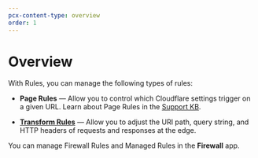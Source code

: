 ```yaml
---
pcx-content-type: overview
order: 1
---
```


# Overview

With Rules, you can manage the following types of rules:

- **Page Rules** — Allow you to control which Cloudflare settings trigger on a given URL. Learn about Page Rules in the [Support KB](https://support.cloudflare.com/hc/articles/218411427).

- [**Transform Rules**](/transform) — Allow you to adjust the URI path, query string, and HTTP headers of requests and responses at the edge.

<Aside type='note' header='Note'>

You can manage Firewall Rules and Managed Rules in the **Firewall** app.

</Aside>
